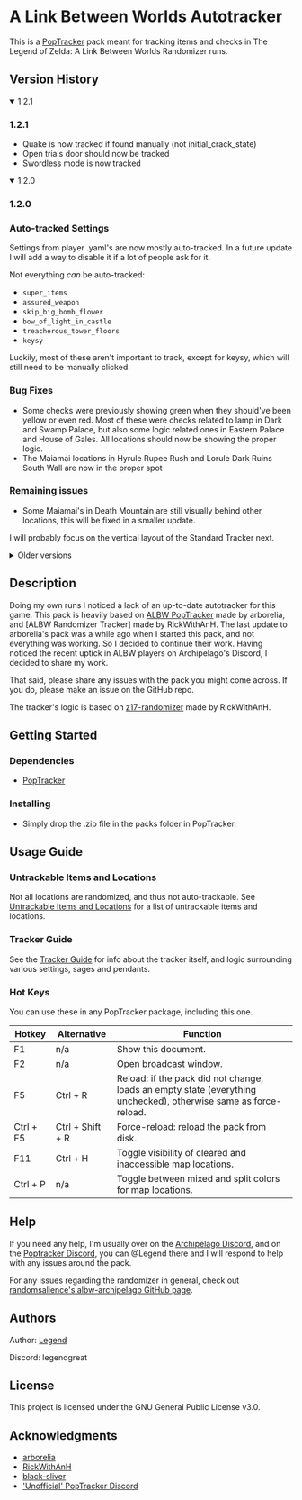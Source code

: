 # A Link Between Worlds Autotracker

This is a [PopTracker](https://poptracker.github.io/) pack meant for tracking items and checks in The Legend of Zelda: A Link Between Worlds Randomizer runs.

## Version History

[](https://github.com/Legendgreat/albw-ap-poptracker/tree/master#version_history)

<details open>

<summary>1.2.1</summary>

### 1.2.1

- Quake is now tracked if found manually (not initial_crack_state)
- Open trials door should now be tracked
- Swordless mode is now tracked

</details>

<details open>

<summary>1.2.0</summary>

### 1.2.0

### Auto-tracked Settings

Settings from player .yaml's are now mostly auto-tracked. In a future update I will add a way to disable it if a lot of people ask for it.

Not everything _can_ be auto-tracked:

- `super_items`
- `assured_weapon`
- `skip_big_bomb_flower`
- `bow_of_light_in_castle`
- `treacherous_tower_floors`
- `keysy`

Luckily, most of these aren't important to track, except for keysy, which will still need to be manually clicked.

### Bug Fixes

- Some checks were previously showing green when they should've been yellow or even red. Most of these were checks related to lamp in Dark and Swamp Palace, but also some logic related ones in Eastern Palace and House of Gales. All locations should now be showing the proper logic.
- The Maiamai locations in Hyrule Rupee Rush and Lorule Dark Ruins South Wall are now in the proper spot

### Remaining issues

- Some Maiamai's in Death Mountain are still visually behind other locations, this will be fixed in a smaller update.

I will probably focus on the vertical layout of the Standard Tracker next.

</details>

<details>

<summary>Older versions</summary>

<details>

<summary>1.1.2</summary>

### 1.1.2

- Fixed the versions_url link in manifest.json for automatic updates

</details>

<details>

<summary>1.1.1</summary>

### 1.1.1

### Bug Fixes

- Master Ore is now auto-tracked properly
- Hyrule Castle checks are now auto-tracked properly
- Changed the Mother Maiamai location on Hyrule Overworld map temporarily, until the diamond shape hover issue is fixed in PopTracker
- Death Mountain Maiamai locations are now diamond shaped too

### Improvements

- Added automatic pack update notifications

### Remaining issues

- When diamond shape (Maiamai) locations overlap with square shaped ones, the square shape takes prevalence for the mouse hover. [Black Sliver](https://github.com/black-sliver/) is going to fix this in a future PopTracker update.

</details>

<details>

<summary>1.1.0</summary>

### 1.1.0

### Bug Fixes

- Tracker should now display properly on resolutions below 1440p
- Lorule Castle small keys are now auto-tracked properly
- Osfala rented item is now tracked properly

### Improvements

- All locations are a bit smaller so it's easier to look at
- Maiamai checks are now diamond shaped so they're easier to distinguish from item checks, they also appear in front instead of behind other checks
- Dungeon map images are now combined, and have a floor label
- Bottle for trade quest is now 1 combined letter/milk bottle based on information from RickWithAnH, and should alleviate some confusion around how it's randomized
- Rainbow sage and rainbow pendant is removed from the dungeon prize tracker, and all pendants are now in there
- Sages in every dungeon's prize tracker now have numbers next to them to make them easier to distinguish when they are still greyed out (1 = gulley, 2 = oren, etc.)
- Added a Go! Mode tracker in the Lorule Castle key tracker, where there was previously nothing. May or may not work, untested.

### Remaining issues

- Due to refactor of the dungeon locations, sages and pendants are not properly displayed in dungeons, but still work when toggled in the dungeon item tracker in the bottom dock

If dungeon location checks don't match up with where they should, please let me know. I made sure to test this time but there's a chance I missed something.

</details>

### 1.0.x

- 1.0.4
  - slightly adjusted layout, added individual sage portraits to the progression, and added guide to README.md
- 1.0.3
  - Desert Palace had some weird bugs left, fixed now.
- 1.0.2
  - Dungeon tracking should be fixed
- 1.0.1
  - Working autotracking for all locations, items, and dungeon items.
    Sadly no sages/pendants, or events such as bumping into shady guy until apworld has location codes for those.
- 1.0.0
  - Initial Release
  - Changes from arborelia's version include refactoring of the location files, adding proper tracking for locations, tracking dungeon keys and items, and minor adjustments to the layouts, as well as merging it with the latest version of RickWithAnH's tracker.

</details>

## Description

Doing my own runs I noticed a lack of an up-to-date autotracker for this game. This pack is heavily based on [ALBW PopTracker](https://github.com/arborelia/albw-poptracker/tree/main) made by arborelia, and [ALBW Randomizer Tracker] made by RickWithAnH. The last update to arborelia's pack was a while ago when I started this pack, and not everything was working. So I decided to continue their work. Having noticed the recent uptick in ALBW players on Archipelago's Discord, I decided to share my work.

That said, please share any issues with the pack you might come across. If you do, please make an issue on the GitHub repo.

The tracker's logic is based on [z17-randomizer](https://github.com/rickfay/z17-randomizer) made by RickWithAnH.

## Getting Started

[](https://github.com/Legendgreat/albw-ap-poptracker/tree/master#getting-started)

### Dependencies

- [PopTracker](https://poptracker.github.io/)

### Installing

- Simply drop the .zip file in the packs folder in PopTracker.

## Usage Guide

### Untrackable Items and Locations

[](https://github.com/Legendgreat/albw-ap-poptracker/tree/master#untrackable-items-and-locations)

Not all locations are randomized, and thus not auto-trackable. See [Untrackable Items and Locations](https://github.com/Legendgreat/albw-ap-poptracker/blob/main/docs/UNTRACKABLE.md) for a list of untrackable items and locations.

### Tracker Guide

[](https://github.com/Legendgreat/albw-ap-poptracker/tree/master#tracker-guide)

See the [Tracker Guide](https://github.com/Legendgreat/albw-ap-poptracker/blob/main/docs/GUIDE.md) for info about the tracker itself, and logic surrounding various settings, sages and pendants.

### Hot Keys

[](https://github.com/Legendgreat/albw-ap-poptracker/tree/master#hot-keys)

You can use these in any PopTracker package, including this one.

| Hotkey    | Alternative      | Function                                                                                                         |
| --------- | ---------------- | ---------------------------------------------------------------------------------------------------------------- |
| F1        | n/a              | Show this document.                                                                                              |
| F2        | n/a              | Open broadcast window.                                                                                           |
| F5        | Ctrl + R         | Reload: if the pack did not change, loads an empty state (everything unchecked), otherwise same as force-reload. |
| Ctrl + F5 | Ctrl + Shift + R | Force-reload: reload the pack from disk.                                                                         |
| F11       | Ctrl + H         | Toggle visibility of cleared and inaccessible map locations.                                                     |
| Ctrl + P  | n/a              | Toggle between mixed and split colors for map locations.                                                         |

## Help

If you need any help, I'm usually over on the [Archipelago Discord](https://discord.gg/8Z65BR2), and on the [Poptracker Discord](https://discord.com/invite/gwThqMCPgK), you can @Legend there and I will respond to help with any issues around the pack.

For any issues regarding the randomizer in general, check out [randomsalience's albw-archipelago GitHub page](https://github.com/randomsalience/albw-archipelago).

## Authors

Author: [Legend](https://github.com/Legendgreat)

Discord: legendgreat

## License

This project is licensed under the GNU General Public License v3.0.

## Acknowledgments

- [arborelia](https://github.com/arborelia)
- [RickWithAnH](https://github.com/rickfay)
- [black-sliver](https://github.com/black-sliver)
- ['Unofficial' PopTracker Discord](https://discord.com/invite/gwThqMCPgK)
